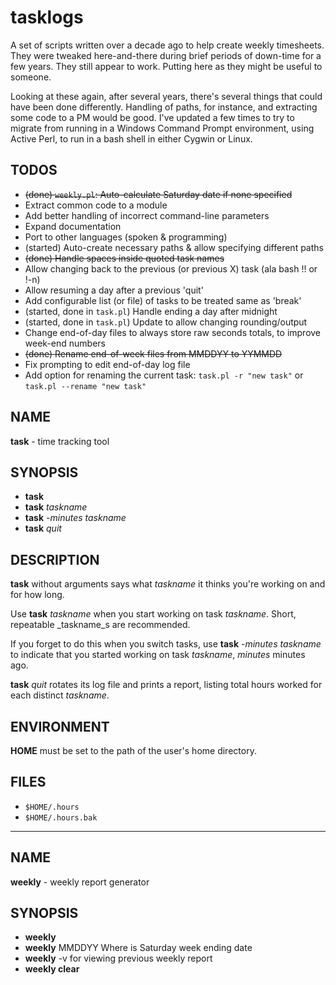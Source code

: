 # tasklogs

A set of scripts written over a decade ago to help create weekly timesheets.
They were tweaked here-and-there during brief periods of down-time for a few years.
They still appear to work.  Putting here as they might be useful to someone.

Looking at these again, after several years, there's several things that could have
been done differently.  Handling of paths, for instance, and extracting some code
to a PM would be good.  I've updated a few times to try to migrate from running in
a Windows Command Prompt environment, using Active Perl, to run in a bash shell in
either Cygwin or Linux.

## TODOS

- ~~(done) `weekly.pl`: Auto-calculate Saturday date if none specified~~
- Extract common code to a module
- Add better handling of incorrect command-line parameters
- Expand documentation
- Port to other languages (spoken & programming)
- (started) Auto-create necessary paths & allow specifying different paths
- ~~(done) Handle spaces inside quoted task names~~
- Allow changing back to the previous (or previous X) task (ala bash !! or !-n)
- Allow resuming a day after a previous 'quit'
- Add configurable list (or file) of tasks to be treated same as 'break'
- (started, done in `task.pl`) Handle ending a day after midnight
- (started, done in `task.pl`) Update to allow changing rounding/output
- Change end-of-day files to always store raw seconds totals, to improve week-end numbers
- ~~(done) Rename end-of-week files from MMDDYY to YYMMDD~~
- Fix prompting to edit end-of-day log file
- Add option for renaming the current task: `task.pl -r "new task"` or `task.pl --rename "new task"`

## NAME

**task** - time tracking tool

## SYNOPSIS

- **task**
- **task** _taskname_
- **task** -_minutes_ _taskname_
- **task** _quit_

## DESCRIPTION

**task** without arguments says what _taskname_ it thinks
you're working on and for how long.

Use
**task** _taskname_
when you start working on task _taskname_.
Short, repeatable _taskname_s are recommended.

If you forget to do this when you switch tasks, use
**task** -_minutes_ _taskname_
to indicate that you started working on task _taskname_,
_minutes_ minutes ago.

**task** _quit_
rotates its log file and prints a report,
listing total hours worked for each distinct _taskname_.

## ENVIRONMENT

**HOME** must be set to the path of the user's home directory.

## FILES

- `$HOME/.hours`
- `$HOME/.hours.bak`

***

## NAME

**weekly** - weekly report generator

## SYNOPSIS

- **weekly**
- **weekly** MMDDYY Where is Saturday week ending date
- **weekly** -v for viewing previous weekly report
- **weekly clear**

